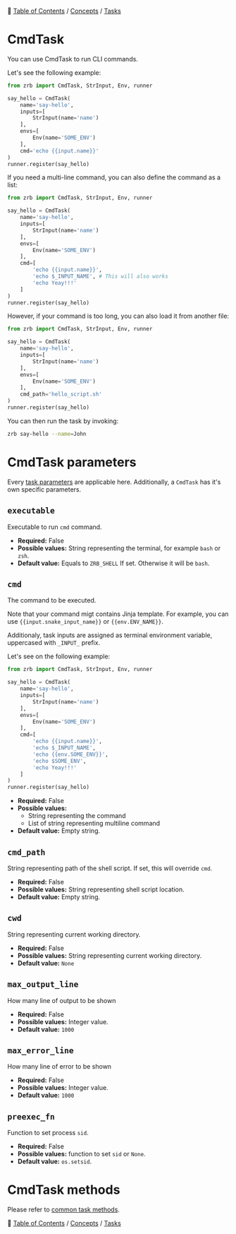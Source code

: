 🔖 [Table of Contents](../../README.md) / [Concepts](../README.md) / [Tasks](README.md)

# CmdTask

You can use CmdTask to run CLI commands.

Let's see the following example:

```python
from zrb import CmdTask, StrInput, Env, runner

say_hello = CmdTask(
    name='say-hello',
    inputs=[
        StrInput(name='name')
    ],
    envs=[
        Env(name='SOME_ENV')
    ],
    cmd='echo {{input.name}}'
)
runner.register(say_hello)
```

If you need a multi-line command, you can also define the command as a list:

```python
from zrb import CmdTask, StrInput, Env, runner

say_hello = CmdTask(
    name='say-hello',
    inputs=[
        StrInput(name='name')
    ],
    envs=[
        Env(name='SOME_ENV')
    ],
    cmd=[
        'echo {{input.name}}',
        'echo $_INPUT_NAME', # This will also works
        'echo Yeay!!!'
    ]
)
runner.register(say_hello)
```

However, if your command is too long, you can also load it from another file:


```python
from zrb import CmdTask, StrInput, Env, runner

say_hello = CmdTask(
    name='say-hello',
    inputs=[
        StrInput(name='name')
    ],
    envs=[
        Env(name='SOME_ENV')
    ],
    cmd_path='hello_script.sh'
)
runner.register(say_hello)
```

You can then run the task by invoking:

```bash
zrb say-hello --name=John
```

# CmdTask parameters

Every [task parameters](./task.md#common-task-parameters) are applicable here. Additionally, a `CmdTask` has it's own specific parameters.

## `executable`

Executable to run `cmd` command.

- __Required:__ False
- __Possible values:__ String representing the terminal, for example `bash` or `zsh`.
- __Default value:__ Equals to `ZRB_SHELL` If set. Otherwise it will be `bash`.


## `cmd`

The command to be executed.

Note that your command migt contains Jinja template. For example, you can use `{{input.snake_input_name}}` or `{{env.ENV_NAME}}`.

Additionaly, task inputs are assigned as terminal environment variable, uppercased with `_INPUT_` prefix.

Let's see on the following example:

```python
from zrb import CmdTask, StrInput, Env, runner

say_hello = CmdTask(
    name='say-hello',
    inputs=[
        StrInput(name='name')
    ],
    envs=[
        Env(name='SOME_ENV')
    ],
    cmd=[
        'echo {{input.name}}',
        'echo $_INPUT_NAME',
        'echo {{env.SOME_ENV}}',
        'echo $SOME_ENV',
        'echo Yeay!!!'
    ]
)
runner.register(say_hello)
```

- __Required:__ False
- __Possible values:__ 
    - String representing the command
    - List of string representing multiline command
- __Default value:__ Empty string.


## `cmd_path`

String representing path of the shell script. If set, this will override `cmd`.

- __Required:__ False
- __Possible values:__ String representing shell script location.
- __Default value:__ Empty string.

## `cwd`

String representing current working directory.

- __Required:__ False
- __Possible values:__ String representing current working directory.
- __Default value:__ `None`

## `max_output_line`

How many line of output to be shown

- __Required:__ False
- __Possible values:__ Integer value.
- __Default value:__ `1000`

## `max_error_line`

How many line of error to be shown

- __Required:__ False
- __Possible values:__ Integer value.
- __Default value:__ `1000`

## `preexec_fn`

Function to set process `sid`.

- __Required:__ False
- __Possible values:__ function to set `sid` or `None`.
- __Default value:__ `os.setsid`.

# CmdTask methods

Please refer to [common task methods](./README.md#common-task-methods).


🔖 [Table of Contents](../../README.md) / [Concepts](../README.md) / [Tasks](README.md)
